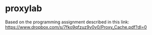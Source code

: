 proxylab
========

Based on the programming assignment described in this link: https://www.dropbox.com/s/7fko9qfzuz9v0v0/Proxy_Cache.pdf?dl=0
